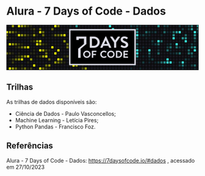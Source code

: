 # Alura - 7 Days of Code - Dados
![7DayOfCode-Logo](./imgs/7DaysOfCode-Logo.jpg)


## Trilhas
As trilhas de dados disponíveis são:
- Ciência de Dados - Paulo Vasconcellos;
- Machine Learning - Letícia Pires;
- Python Pandas - Francisco Foz.


## Referências
Alura - 7 Days of Code - Dados:
https://7daysofcode.io/#dados
 , acessado em 27/10/2023